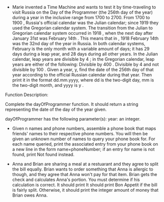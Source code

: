 * Marie invented a Time Machine and wants to test it by time-traveling to visit Russia on the Day of the Programmer (the 256th day of the year) during a year in the inclusive range from 1700 to 2700.
From 1700 to 1900 , Russia's official calendar was the Julian calendar; since 1919 they used the Gregorian calendar system. The transition from the Julian to Gregorian calendar system occurred in 1918 , when the next day after January  31st was February 14th . This means that in , 1918 February 14th  was the 32nd  day of the year in Russia.
In both calendar systems, February is the only month with a variable amount of days; it has 29 days during a leap year, and 28 days during all other years. In the Julian calendar, leap years are divisible by 4 ; in the Gregorian calendar, leap years are either of the following:
Divisible by 400 .
Divisible by 4 and not divisible by 100 .
Given a year, y, find the date of the 256th day of that year according to the official Russian calendar during that year. Then print it in the format dd.mm.yyyy, where dd is the two-digit day, mm is the two-digit month, and yyyy is y .

Function Description:

Complete the dayOfProgrammer function. It should return a string representing the date of the  day of the year given.

dayOfProgrammer has the following parameter(s):
year: an integer.

* Given n names and phone numbers, assemble a phone book that maps friends' names to their respective phone numbers. You will then be given an unknown number of names to query your phone book for. For each name queried, print the associated entry from your phone book on a new line in the form name=phoneNumber; if an entry for name  is not found, print Not found instead.

* Anna and Brian are sharing a meal at a restuarant and they agree to split the bill equally. Brian wants to order something that Anna is allergic to though, and they agree that Anna won't pay for that item. Brian gets the check and calculates Anna's portion. You must determine if his calculation is correct. It should print  It should print Bon Appetit if the bill is fairly split. Otherwise, it should print the integer amount of money that Brian owes Anna. 
